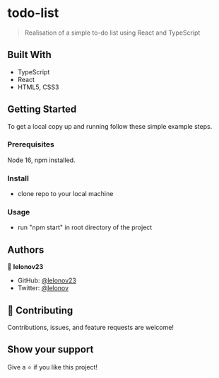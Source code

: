 # todo-list

> Realisation of a simple to-do list using React and TypeScript

## Built With

- TypeScript
- React
- HTML5, CSS3


## Getting Started

To get a local copy up and running follow these simple example steps.


### Prerequisites

Node 16, npm installed.


### Install

- clone repo to your local machine


### Usage

- run "npm start" in root directory of the project


## Authors

👤 **lelonov23**

- GitHub: [@lelonov23](https://github.com/lelonov23)
- Twitter: [@lelonov](https://twitter.com/lelonov)


## 🤝 Contributing

Contributions, issues, and feature requests are welcome!


## Show your support

Give a ⭐️ if you like this project!
